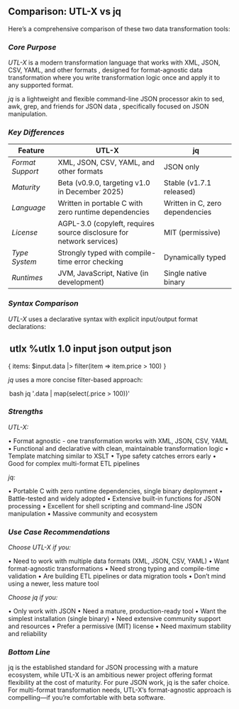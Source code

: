 ## Comparison: UTL-X vs jq

Here’s a comprehensive comparison of these two data transformation tools:

### *Core Purpose*

*UTL-X* is a modern transformation language that works with XML, JSON, CSV, YAML, and other formats , designed for format-agnostic data transformation where you write transformation logic once and apply it to any supported format.

*jq* is a lightweight and flexible command-line JSON processor akin to sed, awk, grep, and friends for JSON data  , specifically focused on JSON manipulation.

### *Key Differences*

|Feature           |UTL-X                                                                |jq                             |
|------------------|---------------------------------------------------------------------|-------------------------------|
|*Format Support*|XML, JSON, CSV, YAML, and other formats                              |JSON only                      |
|*Maturity*      |Beta (v0.9.0, targeting v1.0 in December 2025)                       |Stable (v1.7.1 released)       |
|*Language*      |Written in portable C with zero runtime dependencies                 |Written in C, zero dependencies|
|*License*       |AGPL-3.0 (copyleft, requires source disclosure for network services) |MIT (permissive)               |
|*Type System*   |Strongly typed with compile-time error checking                      |Dynamically typed              |
|*Runtimes*      |JVM, JavaScript, Native (in development)                             |Single native binary           |

### *Syntax Comparison*

*UTL-X* uses a declarative syntax with explicit input/output format declarations:

⁠ utlx
%utlx 1.0
input json
output json
---
{
  items: $input.data |> filter(item => item.price > 100)
}
 ⁠

*jq* uses a more concise filter-based approach:

⁠ bash
jq '.data | map(select(.price > 100))'
 ⁠

### *Strengths*

*UTL-X:*

•⁠  ⁠Format agnostic - one transformation works with XML, JSON, CSV, YAML 
•⁠  ⁠Functional and declarative with clean, maintainable transformation logic 
•⁠  ⁠Template matching similar to XSLT 
•⁠  ⁠Type safety catches errors early
•⁠  ⁠Good for complex multi-format ETL pipelines

*jq:*

•⁠  ⁠Portable C with zero runtime dependencies, single binary deployment 
•⁠  ⁠Battle-tested and widely adopted
•⁠  ⁠Extensive built-in functions for JSON processing 
•⁠  ⁠Excellent for shell scripting and command-line JSON manipulation
•⁠  ⁠Massive community and ecosystem

### *Use Case Recommendations*

*Choose UTL-X if you:*

•⁠  ⁠Need to work with multiple data formats (XML, JSON, CSV, YAML)
•⁠  ⁠Want format-agnostic transformations
•⁠  ⁠Need strong typing and compile-time validation
•⁠  ⁠Are building ETL pipelines or data migration tools
•⁠  ⁠Don’t mind using a newer, less mature tool

*Choose jq if you:*

•⁠  ⁠Only work with JSON
•⁠  ⁠Need a mature, production-ready tool
•⁠  ⁠Want the simplest installation (single binary)
•⁠  ⁠Need extensive community support and resources
•⁠  ⁠Prefer a permissive (MIT) license
•⁠  ⁠Need maximum stability and reliability

### *Bottom Line*

jq is the established standard for JSON processing with a mature ecosystem, while UTL-X is an ambitious newer project offering format flexibility at the cost of maturity. For pure JSON work, jq is the safer choice. For multi-format transformation needs, UTL-X’s format-agnostic approach is compelling—if you’re comfortable with beta software.
